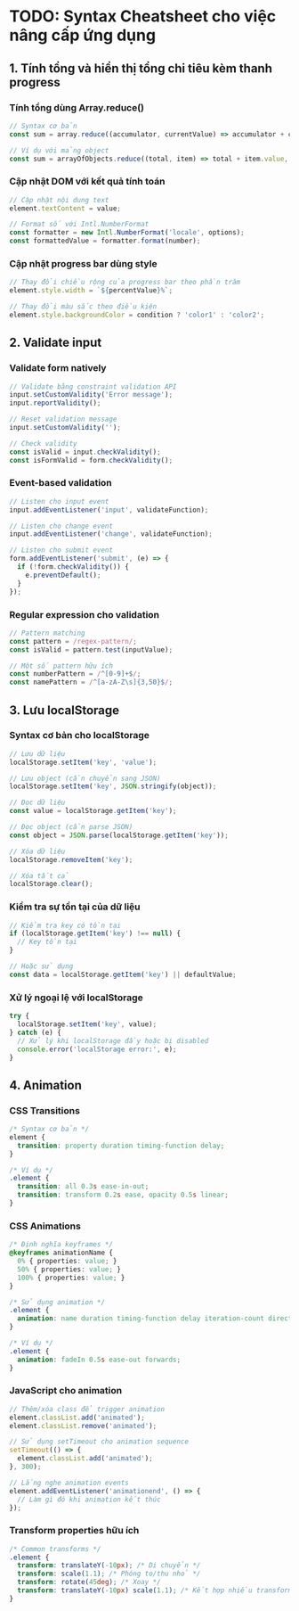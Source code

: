 # TODO: Syntax Cheatsheet cho việc nâng cấp ứng dụng

## 1. Tính tổng và hiển thị tổng chi tiêu kèm thanh progress

### Tính tổng dùng Array.reduce()
```javascript
// Syntax cơ bản
const sum = array.reduce((accumulator, currentValue) => accumulator + currentValue, initialValue);

// Ví dụ với mảng object
const sum = arrayOfObjects.reduce((total, item) => total + item.value, 0);
```

### Cập nhật DOM với kết quả tính toán
```javascript
// Cập nhật nội dung text
element.textContent = value;

// Format số với Intl.NumberFormat
const formatter = new Intl.NumberFormat('locale', options);
const formattedValue = formatter.format(number);
```

### Cập nhật progress bar dùng style
```javascript
// Thay đổi chiều rộng của progress bar theo phần trăm
element.style.width = `${percentValue}%`;

// Thay đổi màu sắc theo điều kiện
element.style.backgroundColor = condition ? 'color1' : 'color2';
```

## 2. Validate input

### Validate form natively
```javascript
// Validate bằng constraint validation API
input.setCustomValidity('Error message');
input.reportValidity();

// Reset validation message
input.setCustomValidity('');

// Check validity
const isValid = input.checkValidity();
const isFormValid = form.checkValidity();
```

### Event-based validation
```javascript
// Listen cho input event
input.addEventListener('input', validateFunction);

// Listen cho change event
input.addEventListener('change', validateFunction);

// Listen cho submit event
form.addEventListener('submit', (e) => {
  if (!form.checkValidity()) {
    e.preventDefault();
  }
});
```

### Regular expression cho validation
```javascript
// Pattern matching
const pattern = /regex-pattern/;
const isValid = pattern.test(inputValue);

// Một số pattern hữu ích
const numberPattern = /^[0-9]+$/;
const namePattern = /^[a-zA-Z\s]{3,50}$/;
```

## 3. Lưu localStorage

### Syntax cơ bản cho localStorage
```javascript
// Lưu dữ liệu
localStorage.setItem('key', 'value');

// Lưu object (cần chuyển sang JSON)
localStorage.setItem('key', JSON.stringify(object));

// Đọc dữ liệu
const value = localStorage.getItem('key');

// Đọc object (cần parse JSON)
const object = JSON.parse(localStorage.getItem('key'));

// Xóa dữ liệu
localStorage.removeItem('key');

// Xóa tất cả
localStorage.clear();
```

### Kiểm tra sự tồn tại của dữ liệu
```javascript
// Kiểm tra key có tồn tại
if (localStorage.getItem('key') !== null) {
  // Key tồn tại
}

// Hoặc sử dụng
const data = localStorage.getItem('key') || defaultValue;
```

### Xử lý ngoại lệ với localStorage
```javascript
try {
  localStorage.setItem('key', value);
} catch (e) {
  // Xử lý khi localStorage đầy hoặc bị disabled
  console.error('localStorage error:', e);
}
```

## 4. Animation

### CSS Transitions
```css
/* Syntax cơ bản */
element {
  transition: property duration timing-function delay;
}

/* Ví dụ */
.element {
  transition: all 0.3s ease-in-out;
  transition: transform 0.2s ease, opacity 0.5s linear;
}
```

### CSS Animations
```css
/* Định nghĩa keyframes */
@keyframes animationName {
  0% { properties: value; }
  50% { properties: value; }
  100% { properties: value; }
}

/* Sử dụng animation */
.element {
  animation: name duration timing-function delay iteration-count direction fill-mode;
}

/* Ví dụ */
.element {
  animation: fadeIn 0.5s ease-out forwards;
}
```

### JavaScript cho animation
```javascript
// Thêm/xóa class để trigger animation
element.classList.add('animated');
element.classList.remove('animated');

// Sử dụng setTimeout cho animation sequence
setTimeout(() => {
  element.classList.add('animated');
}, 300);

// Lắng nghe animation events
element.addEventListener('animationend', () => {
  // Làm gì đó khi animation kết thúc
});
```

### Transform properties hữu ích
```css
/* Common transforms */
.element {
  transform: translateY(-10px); /* Di chuyển */
  transform: scale(1.1); /* Phóng to/thu nhỏ */
  transform: rotate(45deg); /* Xoay */
  transform: translateY(-10px) scale(1.1); /* Kết hợp nhiều transform */
}
```